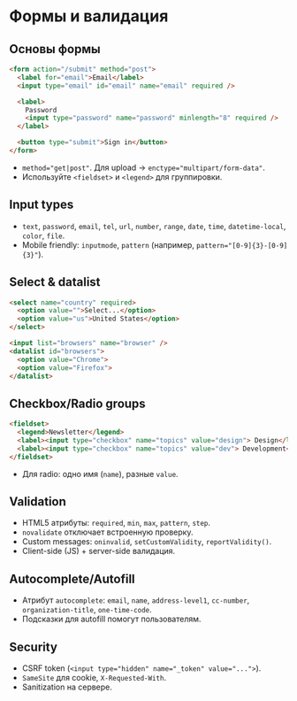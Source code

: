 # Формы и валидация

## Основы формы
```html
<form action="/submit" method="post">
  <label for="email">Email</label>
  <input type="email" id="email" name="email" required />

  <label>
    Password
    <input type="password" name="password" minlength="8" required />
  </label>

  <button type="submit">Sign in</button>
</form>
```
- `method="get|post"`. Для upload → `enctype="multipart/form-data"`.
- Используйте `<fieldset>` и `<legend>` для группировки.

## Input types
- `text`, `password`, `email`, `tel`, `url`, `number`, `range`, `date`, `time`, `datetime-local`, `color`, `file`.
- Mobile friendly: `inputmode`, `pattern` (например, `pattern="[0-9]{3}-[0-9]{3}"`).

## Select & datalist
```html
<select name="country" required>
  <option value="">Select...</option>
  <option value="us">United States</option>
</select>

<input list="browsers" name="browser" />
<datalist id="browsers">
  <option value="Chrome">
  <option value="Firefox">
</datalist>
```

## Checkbox/Radio groups
```html
<fieldset>
  <legend>Newsletter</legend>
  <label><input type="checkbox" name="topics" value="design"> Design</label>
  <label><input type="checkbox" name="topics" value="dev"> Development</label>
</fieldset>
```
- Для radio: одно имя (`name`), разные `value`.

## Validation
- HTML5 атрибуты: `required`, `min`, `max`, `pattern`, `step`.
- `novalidate` отключает встроенную проверку.
- Custom messages: `oninvalid`, `setCustomValidity`, `reportValidity()`.
- Client-side (JS) + server-side валидация.

## Autocomplete/Autofill
- Атрибут `autocomplete`: `email`, `name`, `address-level1`, `cc-number`, `organization-title`, `one-time-code`.
- Подсказки для autofill помогут пользователям.

## Security
- CSRF token (`<input type="hidden" name="_token" value="...">`).
- `SameSite` для cookie, `X-Requested-With`.
- Sanitization на сервере.

